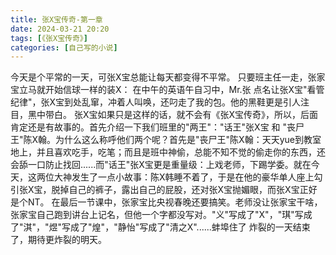 ```yaml
---
title: 张X宝传奇-第一章
date: 2024-03-21 20:20
tags: [《张X宝传奇》]
categories: [自己写的小说]
---
```

今天是个平常的一天，可张X宝总能让每天都变得不平常。
只要班主任一走，张家宝立马就开始信球一样的装X：
在中午的英语午自习中，Mr.张 点名让张X宝"看管纪律"，张X宝到处乱窜，冲着人叫唤，还叼走了我的包。他的黑鞋更是引人注目，黑中带白。
张X宝如果只是这样的话，就不会有《张X宝传奇》，所以，后面肯定还是有故事的。首先介绍一下我们班里的"两王"："话王"张X宝 和 "丧尸王"陈X翰。为什么这么称呼他们两个呢？首先是"丧尸王"陈X翰：天天yue到教室地上，并且喜欢吃手，吃笔；而且是班中神偷，总能不知不觉的偷走你的东西，还会舔一口防止找回......而"话王"张X宝更是重量级：上戏老师，下踢学委。就在今天，这两位大神发生了一点小故事：陈X韩睡不着了，于是在他的豪华单人座上勾引张X宝，脱掉自己的裤子，露出自己的屁股，还对张X宝抛媚眼，而张X宝正好是个NT。
在最后一节课中，张家宝比央视春晚还要搞笑。老师没让张家宝干啥，张家宝自己跑到讲台上记名，但他一个字都没写对。"义"写成了"X"，"琪"写成了"淇"，"煜"写成了"煌"，"静怡"写成了"清之X"......蚌埠住了
炸裂的一天结束了，期待更炸裂的明天。